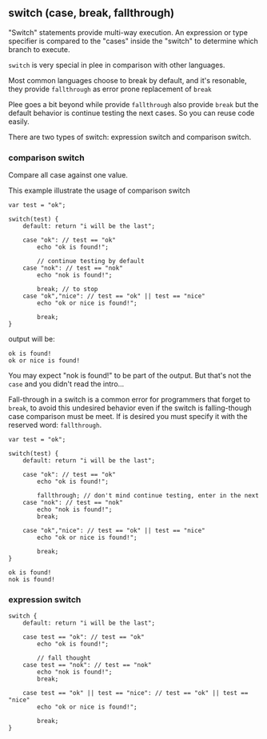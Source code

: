 ## switch (case, break, fallthrough)

"Switch" statements provide multi-way execution.
An expression or type specifier is compared to the "cases" inside the "switch" to determine which branch to execute.

`switch` is very special in plee in comparison with other languages.

Most common languages choose to break by default, and it's resonable, they provide `fallthrough` as error prone replacement of `break`

Plee goes a bit beyond while provide `fallthrough` also provide `break` but the default behavior is continue testing the next cases. So you can reuse code easily.


There are two types of switch: expression switch and comparison switch.

### comparison switch

Compare all case against one value.


This example illustrate the usage of comparison switch

```
var test = "ok";

switch(test) {
    default: return "i will be the last";

    case "ok": // test == "ok"
        echo "ok is found!";

        // continue testing by default
    case "nok": // test == "nok"
        echo "nok is found!";

        break; // to stop
    case "ok","nice": // test == "ok" || test == "nice"
        echo "ok or nice is found!";

        break;
}
```

output will be:
```
ok is found!
ok or nice is found!
```

You may expect "nok is found!" to be part of the output. But that's not the `case` and you didn't read the intro...

Fall-through in a switch is a common error for programmers that forget to `break`,
to avoid this undesired behavior even if the switch is falling-though case comparison must be meet.
If is desired you must specify it with the reserved word: `fallthrough`.


```
var test = "ok";

switch(test) {
    default: return "i will be the last";

    case "ok": // test == "ok"
        echo "ok is found!";

        fallthrough; // don't mind continue testing, enter in the next
    case "nok": // test == "nok"
        echo "nok is found!";
        break;

    case "ok","nice": // test == "ok" || test == "nice"
        echo "ok or nice is found!";

        break;
}
```

```
ok is found!
nok is found!
```

### expression switch

```
switch {
    default: return "i will be the last";

    case test == "ok": // test == "ok"
        echo "ok is found!";

        // fall thought
    case test == "nok": // test == "nok"
        echo "nok is found!";
        break;

    case test == "ok" || test == "nice": // test == "ok" || test == "nice"
        echo "ok or nice is found!";

        break;
}
```
